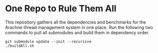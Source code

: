 # One Repo to Rule Them All

This repository gathers all the dependencies and benchmarks for the Arachne
thread management system in one place. Run the following two commands to  pull all submodules and build them in dependency order.

    git submodule update --init --recursive
    ./buildAll.sh
